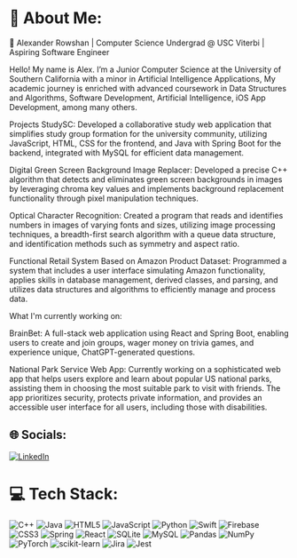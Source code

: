 # 💫 About Me:

🚀 Alexander Rowshan | Computer Science Undergrad @ USC Viterbi | Aspiring Software Engineer

Hello! My name is Alex. I’m a Junior Computer Science at the University of Southern California with a minor in Artificial Intelligence Applications, My academic journey is enriched with advanced coursework in Data Structures and Algorithms, Software Development, Artificial Intelligence, iOS App Development, among many others.

Projects
StudySC: Developed a collaborative study web application that simplifies study group formation for the university community, utilizing JavaScript, HTML, CSS for the frontend, and Java with Spring Boot for the backend, integrated with MySQL for efficient data management.

Digital Green Screen Background Image Replacer: Developed a precise C++ algorithm that detects and eliminates green screen backgrounds in images by leveraging chroma key values and implements background replacement functionality through pixel manipulation techniques.

Optical Character Recognition: Created a program that reads and identifies numbers in images of varying fonts and sizes, utilizing image processing techniques, a breadth-first search algorithm with a queue data structure, and identification methods such as symmetry and aspect ratio.

Functional Retail System Based on Amazon Product Dataset: Programmed a system that includes a user interface simulating Amazon functionality, applies skills in database management, derived classes, and parsing, and utilizes data structures and algorithms to efficiently manage and process data.

What I'm currently working on:

BrainBet: A full-stack web application using React and Spring Boot, enabling users to create and join groups, wager money on trivia games, and experience unique, ChatGPT-generated questions. 

National Park Service Web App: Currently working on a sophisticated web app that helps users explore and learn about popular US national parks, assisting them in choosing the most suitable park to visit with friends. The app prioritizes security, protects private information, and provides an accessible user interface for all users, including those with disabilities.


## 🌐 Socials:
[![LinkedIn](https://img.shields.io/badge/LinkedIn-%230077B5.svg?logo=linkedin&logoColor=white)](https://linkedin.com/in/alex-rowshan) 

# 💻 Tech Stack:
![C++](https://img.shields.io/badge/c++-%2300599C.svg?style=for-the-badge&logo=c%2B%2B&logoColor=white) ![Java](https://img.shields.io/badge/java-%23ED8B00.svg?style=for-the-badge&logo=openjdk&logoColor=white) ![HTML5](https://img.shields.io/badge/html5-%23E34F26.svg?style=for-the-badge&logo=html5&logoColor=white) ![JavaScript](https://img.shields.io/badge/javascript-%23323330.svg?style=for-the-badge&logo=javascript&logoColor=%23F7DF1E) ![Python](https://img.shields.io/badge/python-3670A0?style=for-the-badge&logo=python&logoColor=ffdd54) ![Swift](https://img.shields.io/badge/swift-F54A2A?style=for-the-badge&logo=swift&logoColor=white) ![Firebase](https://img.shields.io/badge/firebase-%23039BE5.svg?style=for-the-badge&logo=firebase) ![CSS3](https://img.shields.io/badge/css3-%231572B6.svg?style=for-the-badge&logo=css3&logoColor=white) ![Spring](https://img.shields.io/badge/spring-%236DB33F.svg?style=for-the-badge&logo=spring&logoColor=white) ![React](https://img.shields.io/badge/react-%2320232a.svg?style=for-the-badge&logo=react&logoColor=%2361DAFB) ![SQLite](https://img.shields.io/badge/sqlite-%2307405e.svg?style=for-the-badge&logo=sqlite&logoColor=white) ![MySQL](https://img.shields.io/badge/mysql-%2300000f.svg?style=for-the-badge&logo=mysql&logoColor=white) ![Pandas](https://img.shields.io/badge/pandas-%23150458.svg?style=for-the-badge&logo=pandas&logoColor=white) ![NumPy](https://img.shields.io/badge/numpy-%23013243.svg?style=for-the-badge&logo=numpy&logoColor=white) ![PyTorch](https://img.shields.io/badge/PyTorch-%23EE4C2C.svg?style=for-the-badge&logo=PyTorch&logoColor=white) ![scikit-learn](https://img.shields.io/badge/scikit--learn-%23F7931E.svg?style=for-the-badge&logo=scikit-learn&logoColor=white) ![Jira](https://img.shields.io/badge/jira-%230A0FFF.svg?style=for-the-badge&logo=jira&logoColor=white) ![Jest](https://img.shields.io/badge/-jest-%23C21325?style=for-the-badge&logo=jest&logoColor=white)
